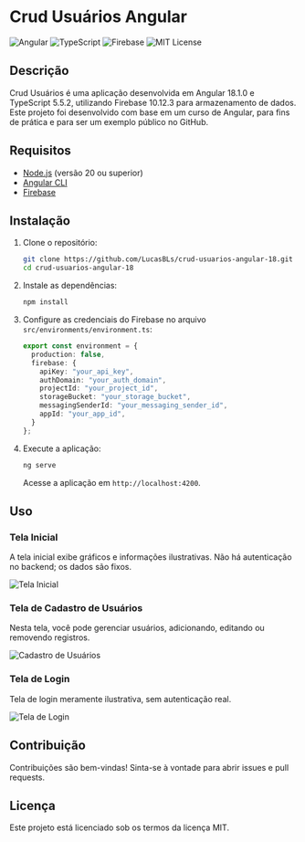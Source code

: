 # Crud Usuários Angular

![Angular](https://img.shields.io/badge/Angular-18.1.0-red?style=for-the-badge&logo=angular)
![TypeScript](https://img.shields.io/badge/TypeScript-5.5.2-blue?style=for-the-badge&logo=typescript)
![Firebase](https://img.shields.io/badge/Firebase-10.12.3-yellow?style=for-the-badge&logo=firebase)
![MIT License](https://img.shields.io/badge/License-MIT-blue?style=for-the-badge&logo=mit)

## Descrição

Crud Usuários é uma aplicação desenvolvida em Angular 18.1.0 e TypeScript 5.5.2, utilizando Firebase 10.12.3 para armazenamento de dados. Este projeto foi desenvolvido com base em um curso de Angular, para fins de prática e para ser um exemplo público no GitHub.

## Requisitos

- [Node.js](https://nodejs.org/) (versão 20 ou superior)
- [Angular CLI](https://angular.io/cli)
- [Firebase](https://firebase.google.com/)

## Instalação

1. Clone o repositório:

    ```sh
    git clone https://github.com/LucasBLs/crud-usuarios-angular-18.git
    cd crud-usuarios-angular-18
    ```

2. Instale as dependências:

    ```sh
    npm install
    ```

3. Configure as credenciais do Firebase no arquivo `src/environments/environment.ts`:

    ```ts
    export const environment = {
      production: false,
      firebase: {
        apiKey: "your_api_key",
        authDomain: "your_auth_domain",
        projectId: "your_project_id",
        storageBucket: "your_storage_bucket",
        messagingSenderId: "your_messaging_sender_id",
        appId: "your_app_id",
      }
    };
    ```

4. Execute a aplicação:

    ```sh
    ng serve
    ```

    Acesse a aplicação em `http://localhost:4200`.

## Uso

### Tela Inicial

A tela inicial exibe gráficos e informações ilustrativas. Não há autenticação no backend; os dados são fixos.

![Tela Inicial](https://github.com/LucasBLs/crud-usuarios-angular-18/blob/main/images/tela_inicial.png)

### Tela de Cadastro de Usuários

Nesta tela, você pode gerenciar usuários, adicionando, editando ou removendo registros.

![Cadastro de Usuários](https://github.com/LucasBLs/crud-usuarios-angular-18/blob/main/images/cadastro_usuarios.png)

### Tela de Login

Tela de login meramente ilustrativa, sem autenticação real.

![Tela de Login](https://github.com/LucasBLs/crud-usuarios-angular-18/blob/main/images/tela_login.png)

## Contribuição

Contribuições são bem-vindas! Sinta-se à vontade para abrir issues e pull requests.

## Licença

Este projeto está licenciado sob os termos da licença MIT.
